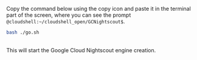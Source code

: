 Copy the command below using the copy icon and paste it in the terminal part of the screen, where you can see the prompt `@cloudshell:~/cloudshell_open/GCNightscout$`.
</br>
```bash
bash ./go.sh
```
</br>
This will start the Google Cloud Nightscout engine creation.
